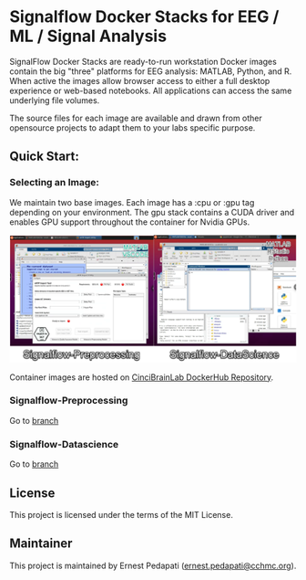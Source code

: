 # Signalflow Docker Stacks for EEG / ML / Signal Analysis

SignalFlow Docker Stacks are ready-to-run workstation Docker images contain the big "three" platforms for EEG analysis: MATLAB, Python, and R. When active the images allow browser access to either a full desktop experience or web-based notebooks. All applications can access the same underlying file volumes.

The source files for each image are available and drawn from other opensource projects to adapt them to your labs specific purpose.

## Quick Start:

### Selecting an Image:

We maintain two base images. Each image has a :cpu or :gpu tag depending on your environment. The gpu stack contains a CUDA driver and enables GPU support throughout the container for Nvidia GPUs.

![SF panel](sf-stacks-panel.png)

Container images are hosted on [CinciBrainLab DockerHub Repository](https://hub.docker.com/repositories/cincibrainlab).

### Signalflow-Preprocessing

Go to [branch](https://github.com/cincibrainlab/signalflow-stacks/tree/signalflow-preprocessing)

### Signalflow-Datascience

Go to [branch](https://github.com/cincibrainlab/signalflow-stacks/tree/signalflow-datascience)

## License

This project is licensed under the terms of the MIT License.

## Maintainer
This project is maintained by Ernest Pedapati (ernest.pedapati@cchmc.org).
